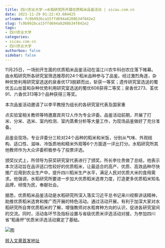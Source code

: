```yaml
---
title: 四川农业大学->水稻研究所开展优质稻米品鉴活动 | sicau.com.cn
date: 2021-11-29 01:22:43.684425
urlname: fc9b992bca15ffd694a8208b34f842e2
slug: fc9b992bca15ffd694a8208b34f842e2
tags: 
- 四川农业大学
categories:
- sicau.com.cn
- 四川农业大学
authorbox: false
sidebar: false
---
```

11月25日，一场别开生面的优质稻米品鉴活动在温江川农牛科创农庄落下帷幕。由水稻研究所各研究室筛选推荐的24个稻米品种参与了品鉴。经过激烈角逐，杂种优势利用研究室选送的泉香优173脱颖而出，斩获一等奖；遗传研究室选送的蜀优五山丝苗和杂种优势利用研究室选送的蜀优608获得二等奖；泉香优273、荃优91、六香优313等3个品种获得三等奖。  

本次品鉴活动邀请了以李平教授为组长的各研究室代表及国家重
<!--more-->
点实验室相关教师等特邀嘉宾共12人作为专业评委。品鉴活动前期，开展了打米、分米、选米、室内检测、室内蒸煮分析等大量工作，为现场品鉴做好了充分准备。

品鉴会现场，专业评委分三轮对24个品种的稻米和米饭，分别从气味、外观结构、适口性、滋味、冷饭质地和精米外观等6个方面逐一评比打分。水稻研究所其他教师作为大众评委积极参与了投票评选。

颁奖仪式上，所领导为获奖研究室代表进行了颁奖。所长李仕贵做了总结，他表示本次活动旨在品评适口性较好的优质稻米，让最适合的高产、优质、高效品种尽快推广应用到农业生产中，提升四川稻米生产水平，满足人民对优质大米的食用需求。他强调，水稻研究所要进一步加大优质稻米选育力度，打造更多优质稻米知名品牌，倾情为民，奉献社会。

据悉，优质稻米品鉴活动是水稻研究所深入落实习近平总书记来川视察讲话精神，助推优质稻米选育和推广而开展的特色活动。通过活动开展，有利于加深大家对水稻研究所自育优质稻米的了解，增强教师对水稻育种方向的认识，促进各研究室间的交流。同时，活动各环节及指标设置与省级优质米评选活动对接，为参加四川省“稻香杯”优质米评选活动奠定了基础。

![图](https://news.sicau.edu.cn/__local/0/62/36/4B9FBF850DD156FBCDB00AF6748_4BB3FCA3_6C428.png)

[转入文章首发地址](https://news.sicau.edu.cn/info/1078/65702.htm)